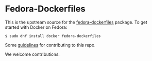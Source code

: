 Fedora-Dockerfiles
==================

This is the upstream source for the [fedora-dockerfiles](http://koji.fedoraproject.org/koji/packageinfo?packageID=18023) package.  To get started with Docker on Fedora:

```
$ sudo dnf install docker fedora-dockerfiles
```

Some [guidelines](https://github.com/projectatomic/container-best-practices) for contributing to this repo.

We welcome contributions.
